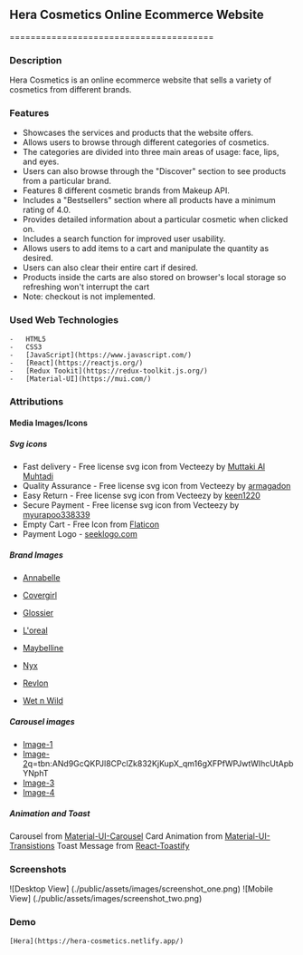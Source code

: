 ## Hera Cosmetics Online Ecommerce Website
=======================================

### Description
    

Hera Cosmetics is an online ecommerce website that sells a variety of cosmetics from different brands.

### Features
    

-  Showcases the services and products that the website offers.
-  Allows users to browse through different categories of cosmetics.
-  The categories are divided into three main areas of usage: face, lips, and eyes.
-  Users can also browse through the "Discover" section to see products from a particular brand.
-  Features 8 different cosmetic brands from Makeup API.
-  Includes a "Bestsellers" section where all products have a minimum rating of 4.0.
-  Provides detailed information about a particular cosmetic when clicked on.
-  Includes a search function for improved user usability.
-  Allows users to add items to a cart and manipulate the quantity as desired.
-  Users can also clear their entire cart if desired.
-  Products inside the carts are also stored on browser's local storage so refreshing won't interrupt the cart
-  Note: checkout is not implemented.


### Used Web Technologies
    
    -   HTML5
    -   CSS3
    -   [JavaScript](https://www.javascript.com/)
    -   [React](https://reactjs.org/)
    -   [Redux Tookit](https://redux-toolkit.js.org/)
    -   [Material-UI](https://mui.com/)

### Attributions
    

#### Media Images/Icons

##### Svg icons

-   Fast delivery - Free license svg icon from Vecteezy by [Muttaki Al Muhtadi](https://www.vecteezy.com/free-vector/fast-delivery)
-   Quality Assurance - Free license svg icon from Vecteezy by [armagadon](https://www.vecteezy.com/free-vector/quality-assurance)
-   Easy Return - Free license svg icon from Vecteezy by [keen1220](https://www.vecteezy.com/free-vector/easy-return)
-   Secure Payment - Free license svg icon from Vecteezy by [myurapoo338339](https://www.vecteezy.com/free-vector/secure-payment)
-   Empty Cart - Free Icon from [Flaticon](https://www.flaticon.com/free-icons/purchase)
-   Payment Logo - [seeklogo.com](https://seeklogo.com/)

##### Brand Images

-   [Annabelle](https://encrypted-tbn0.gstatic.com/images?q=tbn:ANd9GcTnfoMQ9tWJWzEgCkQwm0k0ExAFh4lkJLeC4F0oXMjHspl_FD4A)
-   [Covergirl](https://encrypted-tbn1.gstatic.com/images?q=tbn:ANd9GcSWAwjOjbpYz9x1BNk44pcoMXZgfHpdKml_ClUF5jzsc_vjfrZR)
-   [Glossier](https://www.pexels.com/photo/make-up-on-beige-background-7256102/)
-   [L'oreal](https://encrypted-tbn0.gstatic.com/images?q=tbn:ANd9GcTXfQ3MIBVDzZ0j5HHcsYd19nK7BtXUwgBM-_AZSbxMVBKj6RMO)
-   [Maybelline](https://www.pexels.com/photo/make-up-brushes-and-make-up-palette-on-table-2253834/)
-   [Nyx](https://www.pexels.com/photo/nyx-lipstick-beside-eye-shadow-palette-234220/)
-   [Revlon](https://static.toiimg.com/thumb/msid-95916281,imgsize-21692,width-400,resizemode-4/95916281.jpg)

-   [Wet n Wild](https://encrypted-tbn0.gstatic.com/images?q=tbn:ANd9GcTXfQ3MIBVDzZ0j5HHcsYd19nK7BtXUwgBM-_AZSbxMVBKj6RMO)


##### Carousel images

- [Image-1](https://www.pexels.com/photo/nyx-lipstick-beside-eye-shadow-palette-234220/)
- [Image-2](https://encrypted-tbn1.gstatic.com/images?q=tbn:ANd9GcQKPJl8CPclZk832KjKupX_qm16gXFPfWPJwtWIhcUtApbYNphT)q=tbn:ANd9GcQKPJl8CPclZk832KjKupX_qm16gXFPfWPJwtWIhcUtApbYNphT
- [Image-3](https://www.pexels.com/photo/loreal-products-beside-the-red-hair-dryer-10644997/)
- [Image-4](https://images.pexels.com/photos/2535913/pexels-photo-2535913.jpeg?auto=compress&cs=tinysrgb&w=1260&h=750&dpr=1)


##### Animation and Toast 

Carousel from [Material-UI-Carousel](https://www.npmjs.com/package/react-material-ui-carousel)
Card Animation from [Material-UI-Transistions](https://mui.com/material-ui/transitions/)
Toast Message from [React-Toastify](https://www.npmjs.com/package/react-toastify)


### Screenshots
    
![Desktop View] (./public/assets/images/screenshot_one.png)
![Mobile View] (./public/assets/images/screenshot_two.png)


### Demo
    [Hera](https://hera-cosmetics.netlify.app/)